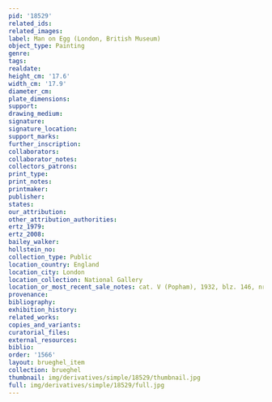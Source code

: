 ```yaml
---
pid: '18529'
related_ids: 
related_images: 
label: Man on Egg (London, British Museum)
object_type: Painting
genre: 
tags: 
realdate: 
height_cm: '17.6'
width_cm: '17.9'
diameter_cm: 
plate_dimensions: 
support: 
drawing_medium: 
signature: 
signature_location: 
support_marks: 
further_inscription: 
collaborators: 
collaborator_notes: 
collectors_patrons: 
print_type: 
print_notes: 
printmaker: 
publisher: 
states: 
our_attribution: 
other_attribution_authorities: 
ertz_1979: 
ertz_2008: 
bailey_walker: 
hollstein_no: 
collection_type: Public
location_country: England
location_city: London
location_collection: National Gallery
location_or_most_recent_sale_notes: cat. V (Popham), 1932, blz. 146, nr. 9
provenance: 
bibliography: 
exhibition_history: 
related_works: 
copies_and_variants: 
curatorial_files: 
external_resources: 
biblio: 
order: '1566'
layout: brueghel_item
collection: brueghel
thumbnail: img/derivatives/simple/18529/thumbnail.jpg
full: img/derivatives/simple/18529/full.jpg
---
```

